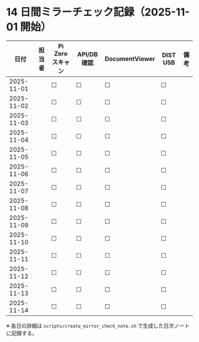 # 14 日間ミラーチェック記録（2025-11-01 開始）


| 日付 | 担当者 | Pi Zero スキャン | API/DB 確認 | DocumentViewer | DIST USB | 備考 |
| --- | --- | --- | --- | --- | --- | --- |
| 2025-11-01 |  | ☐ | ☐ | ☐ | ☐ | |
| 2025-11-02 |  | ☐ | ☐ | ☐ | ☐ | |
| 2025-11-03 |  | ☐ | ☐ | ☐ | ☐ | |
| 2025-11-04 |  | ☐ | ☐ | ☐ | ☐ | |
| 2025-11-05 |  | ☐ | ☐ | ☐ | ☐ | |
| 2025-11-06 |  | ☐ | ☐ | ☐ | ☐ | |
| 2025-11-07 |  | ☐ | ☐ | ☐ | ☐ | |
| 2025-11-08 |  | ☐ | ☐ | ☐ | ☐ | |
| 2025-11-09 |  | ☐ | ☐ | ☐ | ☐ | |
| 2025-11-10 |  | ☐ | ☐ | ☐ | ☐ | |
| 2025-11-11 |  | ☐ | ☐ | ☐ | ☐ | |
| 2025-11-12 |  | ☐ | ☐ | ☐ | ☐ | |
| 2025-11-13 |  | ☐ | ☐ | ☐ | ☐ | |
| 2025-11-14 |  | ☐ | ☐ | ☐ | ☐ | |

※ 各日の詳細は `scripts/create_mirror_check_note.sh` で生成した日次ノートに記録する。
